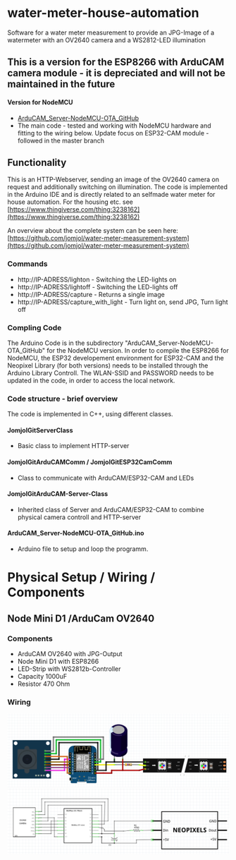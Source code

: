 # water-meter-house-automation
Software for a water meter measurement to provide an JPG-Image of a watermeter with an OV2640 camera and a WS2812-LED illumination

## This is a version for the ESP8266 with ArduCAM camera module - it is depreciated and will not be maintained in the future


#### Version for NodeMCU
* [ArduCAM_Server-NodeMCU-OTA_GitHub](ArduCAM_Server-NodeMCU-OTA_GitHub)
* The main code - tested and working with NodeMCU hardware and fitting to the wiring below. Update focus on ESP32-CAM module - followed in the master branch

## Functionality

This is an HTTP-Webserver, sending an image of the OV2640 camera on request and additionally switching on illumination.
The code is implemented in the Arduino IDE and is directly related to an selfmade water meter for house automation. 
For the housing etc. see  [https://www.thingiverse.com/thing:3238162](https://www.thingiverse.com/thing:3238162)

An overview about the complete system can be seen here: [https://github.com/jomjol/water-meter-measurement-system](https://github.com/jomjol/water-meter-measurement-system)

### Commands
- http://IP-ADRESS/lighton   -   Switching the LED-lights on
- http://IP-ADRESS/lightoff - Switching the LED-lights off
- http://IP-ADRESS/capture - Returns a single image
- http://IP-ADRESS/capture_with_light - Turn light on, send JPG, Turn light off



### Compling Code
The Arduino Code is in the subdirectory "ArduCAM_Server-NodeMCU-OTA_GitHub" for the NodeMCU version. In order to compile the ESP8266 for NodeMCU, the ESP32 developement environment for ESP32-CAM and the Neopixel Library (for both versions) needs to be installed through the Arduino Library Controll.
The WLAN-SSID and PASSWORD needs to be updated in the code, in order to access the local network.

### Code structure - brief overview
The code is implemented in C++, using different classes.
#### JomjolGitServerClass
- Basic class to implement HTTP-server
#### JomjolGitArduCAMComm / JomjolGitESP32CamComm
* Class to communicate with ArduCAM/ESP32-CAM and LEDs
#### JomjolGitArduCAM-Server-Class
- Inherited class of Server and ArduCAM/ESP32-CAM to combine physical camera controll and HTTP-server
#### ArduCAM_Server-NodeMCU-OTA_GitHub.ino
* Arduino file to setup and loop the programm.



# Physical Setup / Wiring / Components

## Node Mini D1 /ArduCam OV2640

### Components
- ArduCAM OV2640 with JPG-Output
- Node Mini D1 with ESP8266
- LED-Strip with WS2812b-Controller
- Capacity 1000uF
- Resistor 470 Ohm

### Wiring
<img src="./images/wiring_sketch_update.png" width="800">
<img src="./images/wiring_drawing.png" width="800">
